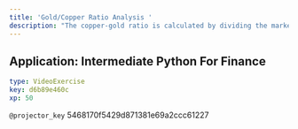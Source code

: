 ```yaml
---
title: 'Gold/Copper Ratio Analysis '
description: "The copper-gold ratio is calculated by dividing the market price of copper by the market price of gold. Copper is an industrial metal. It is used in plumbing, electric wiring, and its anti-bacterial properties coupled with its malleability lend the metal to be used in medical equipment. Demand increases during periods when economic output is rising. Gold is a store of value. It is molded into ingots, bullion, or displayed as jewelry. Its actual industrial applications are limited. The differing uses of the metals has allowed the copper-gold ratio to act as an accurate barometer of global growth.\n"
---
```


## Application: Intermediate Python For Finance

```yaml
type: VideoExercise
key: d6b89e460c
xp: 50
```

`@projector_key`
5468170f5429d871381e69a2ccc61227
